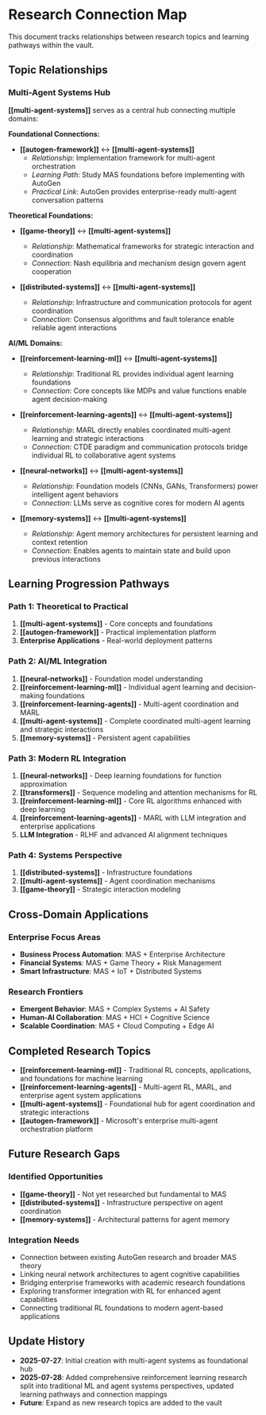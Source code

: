 # Research Connection Map

This document tracks relationships between research topics and learning pathways within the vault.

## Topic Relationships

### Multi-Agent Systems Hub
**[[multi-agent-systems]]** serves as a central hub connecting multiple domains:

**Foundational Connections:**
- **[[autogen-framework]]** ↔ **[[multi-agent-systems]]**
  - *Relationship*: Implementation framework for multi-agent orchestration
  - *Learning Path*: Study MAS foundations before implementing with AutoGen
  - *Practical Link*: AutoGen provides enterprise-ready multi-agent conversation patterns

**Theoretical Foundations:**
- **[[game-theory]]** ↔ **[[multi-agent-systems]]** 
  - *Relationship*: Mathematical frameworks for strategic interaction and coordination
  - *Connection*: Nash equilibria and mechanism design govern agent cooperation
  
- **[[distributed-systems]]** ↔ **[[multi-agent-systems]]**
  - *Relationship*: Infrastructure and communication protocols for agent coordination
  - *Connection*: Consensus algorithms and fault tolerance enable reliable agent interactions

**AI/ML Domains:**
- **[[reinforcement-learning-ml]]** ↔ **[[multi-agent-systems]]**
  - *Relationship*: Traditional RL provides individual agent learning foundations
  - *Connection*: Core concepts like MDPs and value functions enable agent decision-making
  
- **[[reinforcement-learning-agents]]** ↔ **[[multi-agent-systems]]**
  - *Relationship*: MARL directly enables coordinated multi-agent learning and strategic interactions
  - *Connection*: CTDE paradigm and communication protocols bridge individual RL to collaborative agent systems
  
- **[[neural-networks]]** ↔ **[[multi-agent-systems]]**
  - *Relationship*: Foundation models (CNNs, GANs, Transformers) power intelligent agent behaviors
  - *Connection*: LLMs serve as cognitive cores for modern AI agents

- **[[memory-systems]]** ↔ **[[multi-agent-systems]]**
  - *Relationship*: Agent memory architectures for persistent learning and context retention
  - *Connection*: Enables agents to maintain state and build upon previous interactions

## Learning Progression Pathways

### Path 1: Theoretical to Practical
1. **[[multi-agent-systems]]** - Core concepts and foundations
2. **[[autogen-framework]]** - Practical implementation platform
3. **Enterprise Applications** - Real-world deployment patterns

### Path 2: AI/ML Integration
1. **[[neural-networks]]** - Foundation model understanding
2. **[[reinforcement-learning-ml]]** - Individual agent learning and decision-making foundations
3. **[[reinforcement-learning-agents]]** - Multi-agent coordination and MARL
4. **[[multi-agent-systems]]** - Complete coordinated multi-agent learning and strategic interactions
5. **[[memory-systems]]** - Persistent agent capabilities

### Path 3: Modern RL Integration  
1. **[[neural-networks]]** - Deep learning foundations for function approximation
2. **[[transformers]]** - Sequence modeling and attention mechanisms for RL
3. **[[reinforcement-learning-ml]]** - Core RL algorithms enhanced with deep learning
4. **[[reinforcement-learning-agents]]** - MARL with LLM integration and enterprise applications
5. **LLM Integration** - RLHF and advanced AI alignment techniques

### Path 4: Systems Perspective
1. **[[distributed-systems]]** - Infrastructure foundations
2. **[[multi-agent-systems]]** - Agent coordination mechanisms
3. **[[game-theory]]** - Strategic interaction modeling

## Cross-Domain Applications

### Enterprise Focus Areas
- **Business Process Automation**: MAS + Enterprise Architecture
- **Financial Systems**: MAS + Game Theory + Risk Management  
- **Smart Infrastructure**: MAS + IoT + Distributed Systems

### Research Frontiers
- **Emergent Behavior**: MAS + Complex Systems + AI Safety
- **Human-AI Collaboration**: MAS + HCI + Cognitive Science
- **Scalable Coordination**: MAS + Cloud Computing + Edge AI

## Completed Research Topics
- **[[reinforcement-learning-ml]]** - Traditional RL concepts, applications, and foundations for machine learning
- **[[reinforcement-learning-agents]]** - Multi-agent RL, MARL, and enterprise agent system applications
- **[[multi-agent-systems]]** - Foundational hub for agent coordination and strategic interactions
- **[[autogen-framework]]** - Microsoft's enterprise multi-agent orchestration platform

## Future Research Gaps

### Identified Opportunities
- **[[game-theory]]** - Not yet researched but fundamental to MAS
- **[[distributed-systems]]** - Infrastructure perspective on agent coordination
- **[[memory-systems]]** - Architectural patterns for agent memory

### Integration Needs
- Connection between existing AutoGen research and broader MAS theory
- Linking neural network architectures to agent cognitive capabilities
- Bridging enterprise frameworks with academic research foundations
- Exploring transformer integration with RL for enhanced agent capabilities
- Connecting traditional RL foundations to modern agent-based applications

## Update History
- **2025-07-27**: Initial creation with multi-agent systems as foundational hub
- **2025-07-28**: Added comprehensive reinforcement learning research split into traditional ML and agent systems perspectives, updated learning pathways and connection mappings
- **Future**: Expand as new research topics are added to the vault